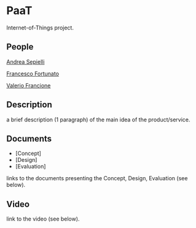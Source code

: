 # PaaT
Internet-of-Things project.

## People

[Andrea Sepielli](https://www.linkedin.com/in/andreasepielli/)

[Francesco Fortunato](https://www.linkedin.com/in/francesco-fortunato-a68094181/) 

[Valerio Francione](https://www.linkedin.com/in/valerio-f-9000a557/)

## Description

a brief description (1 paragraph) of the main idea of the product/service.

## Documents

- [Concept]
- [Design]
- [Evaluation]

links to the documents presenting the Concept, Design, Evaluation (see below).

## Video

link to the video (see below).
